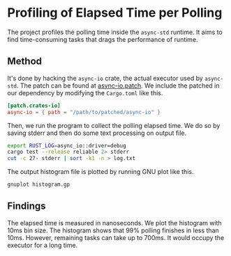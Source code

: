 # Profiling of Elapsed Time per Polling

The project profiles the polling time inside the `async-std` runtime.
It aims to find time-consuming tasks that drags the performance of runtime.

## Method

It's done by hacking the `async-io` crate, the actual executor used by `async-std`.
The patch can be found at [async-io.patch](async-io.patch). We include the patched in our dependency by modifying the `Cargo.toml` like this.

```toml
[patch.crates-io]
async-io = { path = "/path/to/patched/async-io" }
```

Then, we run the program to collect the polling elapsed time. We do so by saving stderr and then do some text processing on output file.

```sh
export RUST_LOG=async_io::driver=debug
cargo test --release reliable 2> stderr
cut -c 27- stderr | sort -k1 -n > log.txt
```

The output histogram file is plotted by running GNU plot like this.

```sh
gnuplot histogram.gp
```

## Findings

The elapsed time is measured in nanoseconds. We plot the histogram with 10ms bin size. The histogram shows that 99% polling finishes in less than 10ms. However, remaining tasks can take up to 700ms. It would occupy the executor for a long time.
